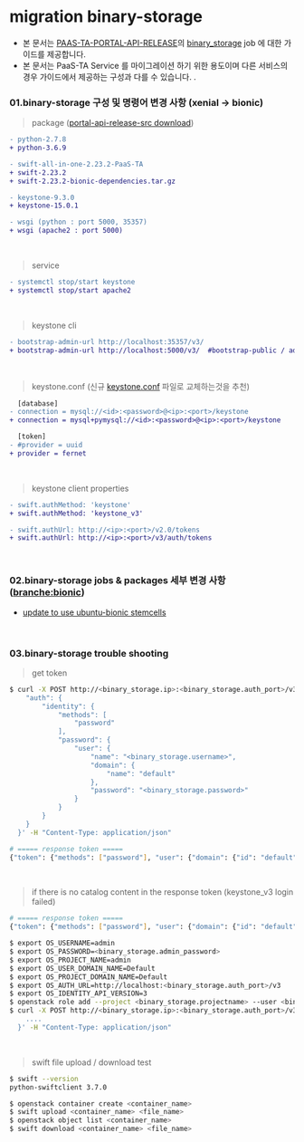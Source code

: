 # migration binary-storage
- 본 문서는 [PAAS-TA-PORTAL-API-RELEASE](https://github.com/PaaS-TA/PAAS-TA-PORTAL-API-RELEASE)의 [binary_storage](https://github.com/PaaS-TA/PAAS-TA-PORTAL-API-RELEASE/tree/master/jobs/binary_storage) job 에 대한 가이드를 제공합니다.
- 본 문서는 PaaS-TA Service 를 마이그레이션 하기 위한 용도이며 다른 서비스의 경우 가이드에서 제공하는 구성과 다를 수 있습니다. .

### 01.binary-storage 구성 및 명령어 변경 사항 (xenial -> bionic)
> package ([portal-api-release-src download](https://nextcloud.paas-ta.org/index.php/s/Yp7JEeDax9gy4yk/download))
```diff
- python-2.7.8
+ python-3.6.9

- swift-all-in-one-2.23.2-PaaS-TA
+ swift-2.23.2
+ swift-2.23.2-bionic-dependencies.tar.gz

- keystone-9.3.0
+ keystone-15.0.1

- wsgi (python : port 5000, 35357)
+ wsgi (apache2 : port 5000)
```
<br/>

> service
```diff
- systemctl stop/start keystone
+ systemctl stop/start apache2
```
<br/>

> keystone cli
```diff
- bootstrap-admin-url http://localhost:35357/v3/
+ bootstrap-admin-url http://localhost:5000/v3/  #bootstrap-public / admin 통합 (default port 5000) 
```
<br/>

> keystone.conf (신규 [keystone.conf](https://github.com/PaaS-TA/PAAS-TA-PORTAL-API-RELEASE/blob/3b4b7a89b35c4494d65bf137b931b08738955bb7/jobs/binary_storage/templates/config/keystone/etc/keystone.conf.sample.erb) 파일로 교체하는것을 추천) 
```diff
  [database]
- connection = mysql://<id>:<password>@<ip>:<port>/keystone
+ connection = mysql+pymysql://<id>:<password>@<ip>:<port>/keystone

  [token]
- #provider = uuid
+ provider = fernet
```
<br/>

> keystone client properties
```diff
- swift.authMethod: 'keystone'
+ swift.authMethod: 'keystone_v3'

- swift.authUrl: http://<ip>:<port>/v2.0/tokens
+ swift.authUrl: http://<ip>:<port>/v3/auth/tokens
```
<br/>


### 02.binary-storage jobs & packages 세부 변경 사항 ([branche:bionic](https://github.com/PaaS-TA/PAAS-TA-PORTAL-API-RELEASE/commits/bionic))
- [update to use ubuntu-bionic stemcells](https://github.com/PaaS-TA/PAAS-TA-PORTAL-API-RELEASE/commit/3b4b7a89b35c4494d65bf137b931b08738955bb7)
<br/>

### 03.binary-storage trouble shooting 
> get token 
```bash
$ curl -X POST http://<binary_storage.ip>:<binary_storage.auth_port>/v3/auth/tokens -d '{
    "auth": {
        "identity": {
            "methods": [
                "password"
            ],
            "password": {
                "user": {
                    "name": "<binary_storage.username>",
                    "domain": {
                        "name": "default"
                    },
                    "password": "<binary_storage.password>"
                }
            }
        }
    }
  }' -H "Content-Type: application/json"

# ===== response token =====
{"token": {"methods": ["password"], "user": {"domain": {"id": "default", "name": "Default"}, "id": "989206e4c53d4274affe03026ca953d3", "name": "paasta-portal", "password_expires_at": null}, "audit_ids": ["8QvHU5aWTlqa7mynRBUjKQ"], "expires_at": "2021-09-30T08:53:58.000000Z", "issued_at": "2021-09-30T07:53:58.000000Z", "project": {"domain": {"id": "default", "name": "Default"}, "id": "77b13b045f374370bd878119005ec49d", "name": "paasta-portal"}, "is_domain": false, "roles": [{"id": "bb5feb04d7d5468ea2025f89bb24598e", "name": "member"}, {"id": "c67b350ddad64aa385df029b7a5695fd", "name": "reader"}, {"id": "947b4559f09d4be4ba8bf5818ef654b4", "name": "admin"}], "catalog": [{"endpoints": [{"id": "157e76f7fa9c4f5ab3fba904beff1088", "interface": "admin", "region_id": "paasta", "url": "http://localhost:10008/v1", "region": "paasta"}, {"id": "c7e7a14defc542108c0f6fb6d3c9633d", "interface": "public", "region_id": "paasta", "url": "http://100.0.0.68:10008/v1/AUTH_77b13b045f374370bd878119005ec49d", "region": "paasta"}, {"id": "f53c07dc2f114b179c3de1d5e43c54ea", "interface": "internal", "region_id": "paasta", "url": "http://localhost:10008/v1/AUTH_77b13b045f374370bd878119005ec49d", "region": "paasta"}], "id": "ee7ae021011547efb5008d39df9b5f4e", "type": "object-store", "name": "swift"}, {"endpoints": [{"id": "7e47d2b7ddbe4edb9a41cbe23057d886", "interface": "public", "region_id": "paasta", "url": "http://100.0.0.68:15001/v3/", "region": "paasta"}, {"id": "a706b2d126a046ae87c08049c9015e79", "interface": "internal", "region_id": "paasta", "url": "http://localhost:15001/v3/", "region": "paasta"}, {"id": "b6a2c5c7e6f548078c2d70baa364df37", "interface": "admin", "region_id": "paasta", "url": "http://localhost:15001/v3/", "region": "paasta"}], "id": "a08fa818eab14a2ab32c9003eb9e497b", "type": "identity", "name": "keystone"}, {"endpoints": [], "id": "9704b6cbb0a74286b43ee4cb5580ef94", "type": "identity", "name": "keystone"}]}}

```
<br/>

> if there is no catalog content in the response token (keystone_v3 login failed)
```bash
# ===== response token =====
{"token": {"methods": ["password"], "user": {"domain": {"id": "default", "name": "Default"}, "id": "989206e4c53d4274affe03026ca953d3", "name": "paasta-portal", "password_expires_at": null}, "audit_ids": ["8QvHU5aWTlqa7mynRBUjKQ"], "expires_at": "2021-09-30T08:53:58.000000Z", "issued_at": "2021-09-30T07:53:58.000000Z", "project": {"domain": {"id": "default", "name": "Default"}, "id": "77b13b045f374370bd878119005ec49d", "name": "paasta-portal"}, "is_domain": false, "roles": [{"id": "bb5feb04d7d5468ea2025f89bb24598e", "name": "member"}, {"id": "c67b350ddad64aa385df029b7a5695fd", "name": "reader"}, {"id": "947b4559f09d4be4ba8bf5818ef654b4", "name": "admin"}]}}

$ export OS_USERNAME=admin
$ export OS_PASSWORD=<binary_storage.admin_password>
$ export OS_PROJECT_NAME=admin
$ export OS_USER_DOMAIN_NAME=Default
$ export OS_PROJECT_DOMAIN_NAME=Default
$ export OS_AUTH_URL=http://localhost:<binary_storage.auth_port>/v3
$ export OS_IDENTITY_API_VERSION=3
$ openstack role add --project <binary_storage.projectname> --user <binary_storage.username> admin
$ curl -X POST http://<binary_storage.ip>:<binary_storage.auth_port>/v3/auth/tokens -d '{
    ....
  }' -H "Content-Type: application/json"
```
<br/>

> swift file upload / download test
```bash
$ swift --version
python-swiftclient 3.7.0

$ openstack container create <container_name>
$ swift upload <container_name> <file_name>
$ openstack object list <container_name>
$ swift download <container_name> <file_name>
```
<br/>
